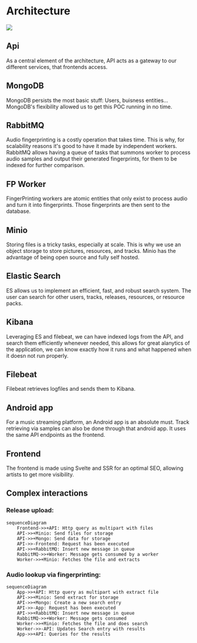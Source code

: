 # Architecture

![](doc/assets/archi.png)

## Api

As a central element of the architecture, API acts as a gateway to our different services, that frontends access.

## MongoDB

MongoDB persists the most basic stuff: Users, buisness entities...
MongoDB's flexibility allowed us to get this POC running in no time.

## RabbitMQ

Audio fingerprinting is a costly operation that takes time. This is why, for scalability reasons it's good to have it made by independent workers. RabbitMQ allows having a queue of tasks that summons worker to process audio samples and output their generated fingerprints, for them to be indexed for further comparison.

## FP Worker

FingerPrinting workers are atomic entities that only exist to process audio and turn it into fingerprints. Those fingerprints are then sent to the database.

## Minio

Storing files is a tricky tasks, especially at scale. This is why we use an object storage to store pictures, resources, and tracks. Minio has the advantage of being open source and fully self hosted.

## Elastic Search

ES allows us to implement an efficient, fast, and robust search system. The user can search for other users, tracks, releases, resources, or resource packs.

## Kibana

Leveraging ES and filebeat, we can have indexed logs from the API, and search them efficiently whenever needed, this allows for great alanytics of the application, we can know exactly how it runs and what happened when it doesn not run properly.

## Filebeat

Filebeat retrieves logfiles and sends them to Kibana.

## Android app

For a music streaming platform, an Android app is an absolute must. Track retrieving via samples can also be done through that android app. It uses the same API endpoints as the frontend.

## Frontend

The frontend is made using Svelte and SSR for an optimal SEO, allowing artists to get more visibility.

## Complex interactions

### Release upload:

```mermaid
sequenceDiagram
    Frontend->>+API: Http query as multipart with files
    API->>+Minio: Send files for storage
    API->>+Mongo: Send data for storage
    API->>-Frontend: Request has been executed
    API->>+RabbitMQ: Insert new message in queue
    RabbitMQ->>+Worker: Message gets consumed by a worker
    Worker->>+Minio: Fetches the file and extracts

```

### Audio lookup via fingerprinting:

```mermaid
sequenceDiagram
    App->>+API: Http query as multipart with extract file
    API->>+Minio: Send extract for storage
    API->>+Mongo: Create a new search entry
    API->>-App: Request has been executed
    API->>+RabbitMQ: Insert new message in queue
    RabbitMQ->>+Worker: Message gets consumed
    Worker->>+Minio: Fetches the file and does search
    Worker->>-API: Updates Search entry with results
    App->>+API: Queries for the results

```
